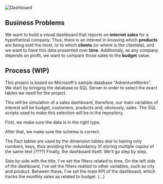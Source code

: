![Dashboard](https://github.com/user-attachments/assets/c2135f1e-9ac8-46c2-89db-ae7a0b17d56b)

## Business Problems
<p>
We want to build a visual dashboard that reports on <b>internet sales</b> for a hypothetical company. Thus, there is an interest in knowing which <b>products</b> are being sold the most, to to which <b>clients</b> (or where is the clientele), and we want to have this data presented over <b>time</b>. Additionaly, as any company depends on profit, we want to compare those sales to the <b>budget</b> value.
</p>

## Process (WIP)
<p>
This project is based on Microsoft's sample database "AdventureWorks". We start by bringing the database to SQL Server in order to select the exact tables we need for the project. 
</p>
<p>
This will be simulation of a sales dashboard, therefore, our main variables of interest will be budget, customers, products and, obviously, sales. The SQL scripts used to make this selection will be in the repository.
</p>
<p>
 First, we make sure the data is in the right type.
</p>
After that, we make sure the schema is correct.
<p>
The Fact tables are used by the dimension tables due to having only numbers, keys, thus avoiding the redundancy of storing multiple copies of the same text (????)
Finally, the dashboard itself. We'll go step by step.
</p>
<p>
Side by side with the title, I've set the filters related to time. On the left side of the dashboard, I've set the filters realted to other variables, such as city and product.
Between these, I've set the main KPI of the dashboard, which tracks the monthly sales as related to budget. (...)  
</p>
